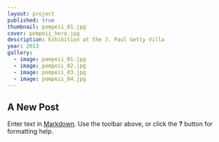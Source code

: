 ```yaml
---
layout: project
published: true
thumbnail: pompeii_01.jpg
cover: pompeii_hero.jpg
description: Exhibition at the J. Paul Getty Villa
year: 2013
gallery: 
  - image: pompeii_01.jpg
  - image: pompeii_02.jpg
  - image: pompeii_03.jpg
  - image: pompeii_04.jpg
---
```



## A New Post

Enter text in [Markdown](http://daringfireball.net/projects/markdown/). Use the toolbar above, or click the **?** button for formatting help.
